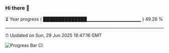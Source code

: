 ### Hi there 👋

⏳ Year progress { ██████████████▁▁▁▁▁▁▁▁▁▁▁▁▁▁▁▁ } 49.26 %

---

⏰ Updated on Sun, 29 Jun 2025 18:47:16 GMT

![Progress Bar CI](https://github.com/IshwaranRudhara/GIT-ACTION/workflows/Progress%20Bar%20CI/badge.svg)
